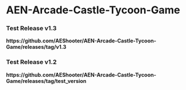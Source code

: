 # AEN-Arcade-Castle-Tycoon-Game

<h3>Test Release v1.3</h3>
<p><b>https://github.com/AEShooter/AEN-Arcade-Castle-Tycoon-Game/releases/tag/v1.3</b></p>
<h3>Test Release v1.2</h3>
<p><b>https://github.com/AEShooter/AEN-Arcade-Castle-Tycoon-Game/releases/tag/test_version</b></p>
